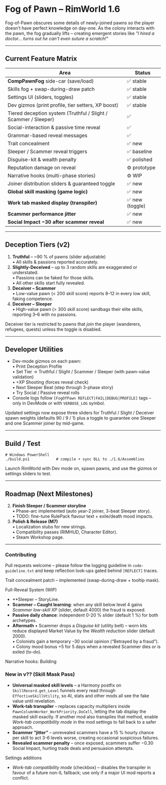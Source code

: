 # Fog of Pawn – RimWorld 1.6

Fog-of-Pawn obscures some details of newly-joined pawns so the player doesn't have perfect knowledge on day-one.  As the colony interacts with the pawn, the fog gradually lifts – creating emergent stories like *"I hired a doctor... turns out he can't even suture a scratch!"*  

---
## Current Feature Matrix
| Area | Status |
|------|--------|
| **CompPawnFog** side-car (save/load) | ✅ stable |
| Skills fog + swap-during-draw patch | ✅ stable |
| Settings UI (sliders, toggles) | ✅ stable |
| Dev gizmos (print profile, tier setters, XP boost) | ✅ stable |
| Tiered deception system (Truthful / Slight / Scammer / Sleeper) | ✅ |
| Social-interaction & passive time reveal | ✅ |
| Grammar-based reveal messages | ✅ |
| Trait concealment | ✅ new |
| Sleeper / Scammer reveal triggers | ✅ baseline |
| Disguise-kit & wealth penalty | ✅ polished |
| Reputation damage on reveal | ⚙️ prototype |
| Narrative hooks (multi-phase stories) | ⚙️ WIP |
| Joiner distribution sliders & guaranteed toggle | ✅ new |
| **Global skill masking (game logic)** | ✅ new |
| **Work tab masked display (transpiler)** | ✅ new (toggle) |
| **Scammer performance jitter** | ✅ new |
| **Social Impact −30 after scammer reveal** | ✅ new |

---
## Deception Tiers (v2)
1. **Truthful** – ~90 % of pawns (slider adjustable)  
   • All skills & passions reported accurately.
2. **Slightly-Deceived** – up to 3 random skills are exaggerated or understated.  
   • Passions can be faked for those skills.  
   • All other skills start fully revealed.
3. **Deceiver – Scammer**  
   • Low-value pawn (< 200 skill score) reports 8–12 in every low skill, faking competence.  
4. **Deceiver – Sleeper**  
   • High-value pawn (> 300 skill score) sandbags their elite skills, reporting 3–6 with no passions.

Deceiver tier is restricted to pawns that *join* the player (wanderers, refugees, quests) unless the toggle is disabled.

---
## Developer Utilities
* Dev-mode gizmos on each pawn:  
  • Print Deception Profile  
  • Set Tier → Truthful / Slight / Scammer / Sleeper (with pawn-value validation)  
  • +XP Shooting (forces reveal check)  
  • Next Sleeper Beat (step through 3-phase story)  
  • Try Social / Passive reveal rolls
* Console logs follow `[FogOfPawn REFLECT|FAIL|DEBUG|PROFILE]` tags – only in DevMode or with `VERBOSE_LOG` symbol.

Updated settings now expose three sliders for Truthful / Slight / Deceiver spawn weights (defaults 90 / 9 / 1) plus a toggle to guarantee one Sleeper and one Scammer joiner by mid-game.

---
## Build / Test
```
# Windows PowerShell
./build.ps1            # compile + sync DLL to ./1.6/Assemblies
```
Launch RimWorld with Dev mode on, spawn pawns, and use the gizmos or settings sliders to test.

---
## Roadmap (Next Milestones)
2. **Finish Sleeper / Scammer storyline**  
   • Phase-arc implemented (auto year-2 joiner, 3-beat Sleeper story).  
   • TODO: fine-tune RulePack flavour text + exile/death mood impacts.  
4. **Polish & Release (M7)**  
   • Localization stubs for new strings.  
   • Compatibility passes (RIMHUD, Character Editor).  
   • Steam Workshop page.

---
### Contributing
Pull requests welcome – please follow the logging guideline in `code-guideline.txt` and keep reflection look-ups gated behind `[REFLECT]` traces. 

Trait concealment patch – implemented (swap-during-draw + tooltip mask).

Full-Reveal System (WIP)
* **Sleeper – StoryLine.
* **Scammer – Caught learning**: when any skill below level 4 gains *Scammer low-skill XP* (slider, default 4000) the fraud is exposed.
* **Passive daily chance**: independent 0-20 % slider (default 1 %) for both archetypes.
* **Aftermath**
  • Scammer drops a *Disguise kit* (utility belt) – worn kits reduce displayed Market Value by the *Wealth reduction* slider (default 2000).  
  • Colonists gain a temporary –30 social opinion (“Betrayed by a fraud”).  
  • Colony mood bonus +5 for 5 days when a revealed Scammer dies or is exiled (to-do).

Narrative hooks:  Building

### New in v?? (Skill Mask Pass)

* **Universal masked skill levels** – a Harmony postfix on `SkillRecord.get_Level` funnels every read through `EffectiveSkillUtility`, so AI, stats and other mods all see the fake value until revelation.
* **Work-tab transpiler** – replaces capacity multipliers inside `PawnColumnWorker_WorkPriority.DoCell`, letting the tab display the masked skill exactly.  If another mod also transpiles that method, enable *Work-tab compatibility mode* in the mod settings to fall back to a safer approach.
* **Scammer “jitter”** – unrevealed scammers have a 15 % hourly chance per skill to act 3-6 levels worse, creating occasional suspicious failures.
* **Revealed scammer penalty** – once exposed, scammers suffer −0.30 Social Impact, hurting trade deals and persuasion attempts.

Settings additions

* *Work-tab compatibility mode* (checkbox) – disables the transpiler in favour of a future non-IL fallback; use only if a major UI mod reports a conflict.